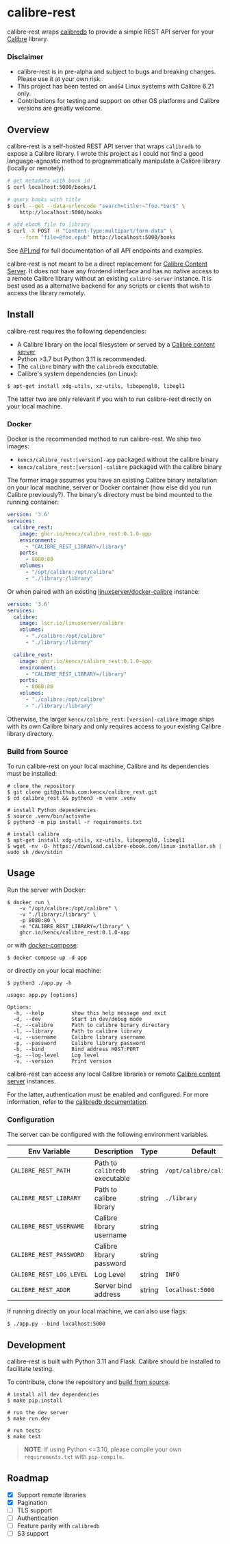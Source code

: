 # calibre-rest

calibre-rest wraps
[calibredb](https://manual.calibre-ebook.com/generated/en/calibredb.html) to
provide a simple REST API server for your [Calibre](https://calibre-ebook.com/)
library.

### Disclaimer

- calibre-rest is in pre-alpha and subject to bugs and breaking changes. Please
use it at your own risk.
- This project has been tested on `amd64` Linux systems with Calibre 6.21 only.
- Contributions for testing and support on other OS platforms and Calibre versions
are greatly welcome.

## Overview

calibre-rest is a self-hosted REST API server that wraps `calibredb` to expose a
Calibre library. I wrote this project as I could not find a good
language-agnostic method to programmatically manipulate a Calibre library
(locally or remotely).

```bash
# get metadata with book id
$ curl localhost:5000/books/1

# query books with title
$ curl --get --data-urlencode "search=title:~^foo.*bar$" \
    http://localhost:5000/books

# add ebook file to library
$ curl -X POST -H "Content-Type:multipart/form-data" \
    --form "file=@foo.epub" http://localhost:5000/books
```

See [API.md](API.md) for
full documentation of all API endpoints and examples.

calibre-rest is not meant to be a direct replacement for [Calibre Content
Server](https://manual.calibre-ebook.com/server.html). It does not have any
frontend interface and has no native access to a remote Calibre library without
an existing `calibre-server` instance. It is best used as a alternative backend
for any scripts or clients that wish to access the library remotely.

## Install

calibre-rest requires the following dependencies:

- A Calibre library on the local filesystem or served by a [Calibre content
  server](https://manual.calibre-ebook.com/generated/en/calibre-server.html)
- Python >3.7 but Python 3.11 is recommended.
- The `calibre` binary with the `calibredb` executable.
- Calibre's system dependencies (on Linux):

```
$ apt-get install xdg-utils, xz-utils, libopengl0, libegl1
```

The latter two are only relevant if you wish to run calibre-rest directly on
your local machine.

### Docker

Docker is the recommended method to run calibre-rest. We ship two
images:

- `kencx/calibre_rest:[version]-app` packaged without the calibre binary
- `kencx/calibre_rest:[version]-calibre` packaged with the calibre binary

The former image assumes you have an existing Calibre binary installation on
your local machine, server or Docker container (how else did you run Calibre
previously?). The binary's directory must be bind mounted to the running
container:

```yaml
version: '3.6'
services:
  calibre_rest:
    image: ghcr.io/kencx/calibre_rest:0.1.0-app
    environment:
      - "CALIBRE_REST_LIBRARY=/library"
    ports:
      - 8080:80
    volumes:
      - "/opt/calibre:/opt/calibre"
      - "./library:/library"
```

Or when paired with an existing
[linuxserver/docker-calibre](https://github.com/linuxserver/docker-calibre)
instance:

```yml
version: '3.6'
services:
  calibre:
    image: lscr.io/linuxserver/calibre
    volumes:
      - "./calibre:/opt/calibre"
      - "./library:/library"

  calibre_rest:
    image: ghcr.io/kencx/calibre_rest:0.1.0-app
    environment:
      - "CALIBRE_REST_LIBRARY=/library"
    ports:
      - 8080:80
    volumes:
      - "./calibre:/opt/calibre"
      - "./library:/library"
```

Otherwise, the larger `kencx/calibre_rest:[version]-calibre` image ships with
its own Calibre binary and only requires access to your existing Calibre
library directory.

### Build from Source

To run calibre-rest on your local machine, Calibre and its dependencies must be installed:

```console
# clone the repository
$ git clone git@github.com:kencx/calibre_rest.git
$ cd calibre_rest && python3 -m venv .venv

# install Python dependencies
$ source .venv/bin/activate
$ python3 -m pip install -r requirements.txt

# install calibre
$ apt-get install xdg-utils, xz-utils, libopengl0, libegl1
$ wget -nv -O- https://download.calibre-ebook.com/linux-installer.sh | sudo sh /dev/stdin
```

## Usage

Run the server with Docker:

```console
$ docker run \
    -v "/opt/calibre:/opt/calibre" \
    -v "./library:/library" \
    -p 8080:80 \
    -e "CALIBRE_REST_LIBRARY=/library" \
    ghcr.io/kencx/calibre_rest:0.1.0-app
```

or with [docker-compose](docker-compose.yml):

```console
$ docker compose up -d app
```

or directly on your local machine:

```console
$ python3 ./app.py -h

usage: app.py [options]

Options:
  -h, --help         show this help message and exit
  -d, --dev          Start in dev/debug mode
  -c, --calibre      Path to calibre binary directory
  -l, --library      Path to calibre library
  -u, --username     Calibre library username
  -p, --password     Calibre library password
  -b, --bind         Bind address HOST:PORT
  -g, --log-level    Log level
  -v, --version      Print version
```

calibre-rest can access any local Calibre libraries or remote [Calibre content
server](https://manual.calibre-ebook.com/generated/en/calibre-server.html)
instances.

For the latter, authentication must be enabled and configured.
For more information, refer to the [calibredb
documentation](https://manual.calibre-ebook.com/generated/en/calibredb.html).

### Configuration

The server can be configured with the following environment variables.

| Env Variable    | Description    | Type    | Default    |
|---------------- | --------------- | --------------- | --------------- |
| `CALIBRE_REST_PATH`    | Path to `calibredb` executable    | string | `/opt/calibre/calibredb` |
| `CALIBRE_REST_LIBRARY` | Path to calibre library   | string   | `./library`   |
| `CALIBRE_REST_USERNAME` | Calibre library username  | string  |  |
| `CALIBRE_REST_PASSWORD` | Calibre library password   | string  |  |
| `CALIBRE_REST_LOG_LEVEL` | Log Level | string  | `INFO`   |
| `CALIBRE_REST_ADDR` | Server bind address | string   | `localhost:5000` |

If running directly on your local machine, we can also use flags:

```console
$ ./app.py --bind localhost:5000
```

## Development

calibre-rest is built with Python 3.11 and Flask. Calibre should be installed to
facilitate testing.

To contribute, clone the repository and [build from source](#build-from-source).

```console
# install all dev dependencies
$ make pip.install

# run the dev server
$ make run.dev

# run tests
$ make test
```

>**NOTE**: If using Python <=3.10, please compile your own `requirements.txt`
>with `pip-compile`.

## Roadmap

- [x] Support remote libraries
- [x] Pagination
- [ ] TLS support
- [ ] Authentication
- [ ] Feature parity with `calibredb`
- [ ] S3 support
